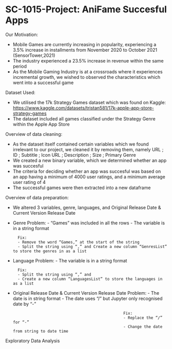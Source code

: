 # SC-1015-Project: AniFame Succesful Apps

Our Motivation:
- Mobile Games are currently increasing in popularity, experiencing a 3.5% increase in installments from November 2020 to October 2021 (SensorTower,2021)
- The industry experienced a 23.5% increase in revenue within the same period
- As the Mobile Gaming Industry is at a crossroads where it experiences incremental growth, we wished to observed the characteristics which went into a successful game


Dataset Used:
- We utilised the 17k Strategy Games dataset which was found on Kaggle: https://www.kaggle.com/datasets/tristan581/17k-apple-app-store-strategy-games
- The dataset included all games classified under the Strategy Genre within the Apple App Store

Overview of data cleaning:
- As the dataset itself contained certain variables which we found irrelevant to our project, we cleaned it by removing them, namely URL ; ID ; Subtitle ; Icon URL ; Description ; Size ; Primary Genre
- We created a new binary variable, which we determined whether an app was succesful
- The criteria for deciding whether an app was succesful was based on an app having a minimum of 4000 user ratings, and a minimum average user rating of 4
- The successful games were then extracted into a new dataframe

Overview of data preparation:
- We altered 3 variables, genre, languages, and Original Release Date & Current Version Release Date
- Genre Problem:
        - “Games” was included in all the rows
        - The variable is in a string format
        
        Fix:
        - Remove the word “Games,” at the start of the string
        - Split the string using “,” and Create a new column “GenresList” to store the genres in as a list
- Language Problem:
        - The variable is in a string format
        
        Fix:
        - Split the string using “,” and 
        - Create a new column “LanguagesList” to store the languages in as a list
- Original Release Date & Current Version Release Date Problem:
                                                      - The date is in string format
                                                      - The date uses “/” but Jupyter only recognised date by “-”
                                                      
                                                      Fix:
                                                      - Replace the “/” for “-”
                                                      - Change the date from string to date time
                                                      
Exploratory Data Analysis                                                      
                                 


